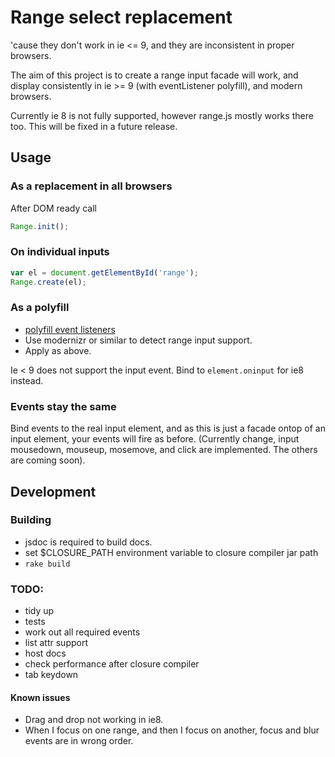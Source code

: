 # Range select replacement

'cause they don't work in ie <= 9, and they are inconsistent in proper browsers.

The aim of this project is to create a range input facade will work, and display
consistently in ie >= 9 (with eventListener polyfill), and modern browsers.

Currently ie 8 is not fully supported, however range.js mostly works there too.
This will be fixed in a future release.

## Usage

### As a replacement in all browsers

After DOM ready call

```javascript
Range.init();
```

### On individual inputs

```javascript
var el = document.getElementById('range');
Range.create(el);
```

### As a polyfill

* [polyfill
  event listeners](https://developer.mozilla.org/en-US/docs/Web/API/EventTarget/addEventListener?redirectlocale=en-US&redirectslug=DOM%2FEventTarget.addEventListener)
* Use modernizr or similar to detect range input support.
* Apply as above.

Ie < 9 does not support the input event. Bind to `element.oninput` for ie8 instead.

### Events stay the same

Bind events to the real input element, and as this is just a facade ontop of an
input element, your events will fire as before. (Currently change, input
mousedown, mouseup, mosemove, and click are implemented. The others are coming soon).

## Development

### Building
* jsdoc is required to build docs.
* set $CLOSURE_PATH environment variable to closure compiler jar path
* `rake build`

### TODO:

* tidy up
* tests
* work out all required events
* list attr support
* host docs
* check performance after closure compiler
* tab keydown

#### Known issues

* Drag and drop not working in ie8.
* When I focus on one range, and then I focus on another, focus and blur events
  are in wrong order.

